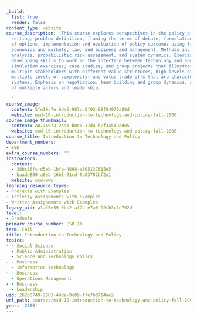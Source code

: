 ```yaml
---
_build:
  list: true
  render: false
content_type: website
course_description: 'This course explores perspectives in the policy process - agenda
  setting, problem definition, framing the terms of debate, formulation and analysis
  of options, implementation and evaluation of policy outcomes using frameworks including
  economics and markets, law, and business and management. Methods include cost/benefit
  analysis, probabilistic risk assessment, and system dynamics. Exercises include
  developing skills to work on the interface between technology and societal issues;
  simulation exercises; case studies; and group projects that illustrate issues involving
  multiple stakeholders with different value structures, high levels of uncertainty,
  multiple levels of complexity; and value trade-offs that are characteristic of engineering
  systems. Emphasis on negotiation, team building and group dynamics, and management
  of multiple actors and leadership.

  '
course_image:
  content: 5fe19c7e-6da6-987c-5f02-08f04979a88d
  website: esd-10-introduction-to-technology-and-policy-fall-2006
course_image_thumbnail:
  content: a8776073-2aa1-b0e4-37d4-b2f34549ad05
  website: esd-10-introduction-to-technology-and-policy-fall-2006
course_title: Introduction to Technology and Policy
department_numbers:
- ESD
extra_course_numbers: ''
instructors:
  content:
  - 38bc86fc-d5eb-1bfa-4898-a805137615e5
  - baadd880-a8eb-16b1-91cd-8b83782bf2a1
  website: ocw-www
learning_resource_types:
- Projects with Examples
- Activity Assignments with Examples
- Written Assignments with Examples
legacy_uid: a1af5e59-0bc2-af7b-e7a0-92cb3c1e792d
level:
- Graduate
primary_course_number: ESD.10
term: Fall
title: Introduction to Technology and Policy
topics:
- - Social Science
  - Public Administration
  - Science and Technology Policy
- - Business
  - Information Technology
- - Business
  - Operations Management
- - Business
  - Leadership
uid: 262b0749-2503-44da-9c89-ffe7bd714ae2
url_path: courses/esd-10-introduction-to-technology-and-policy-fall-2006
year: '2006'
---
```


